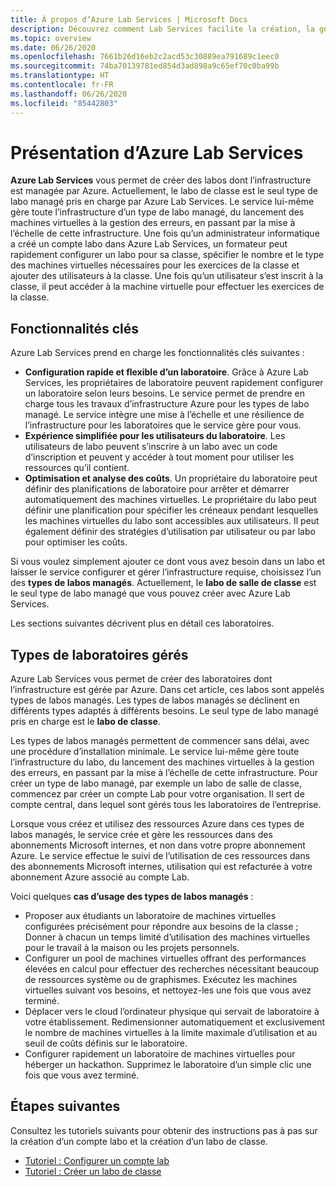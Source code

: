 ```yaml
---
title: À propos d’Azure Lab Services | Microsoft Docs
description: Découvrez comment Lab Services facilite la création, la gestion et la sécurisation de laboratoires grâce à des machines virtuelles pouvant être utilisées par les développeurs, les testeurs, les enseignants et les étudiants, entre autres.
ms.topic: overview
ms.date: 06/26/2020
ms.openlocfilehash: 7661b26d16eb2c2acd53c30889ea791689c1eec0
ms.sourcegitcommit: 74ba70139781ed854d3ad898a9c65ef70c0ba99b
ms.translationtype: HT
ms.contentlocale: fr-FR
ms.lasthandoff: 06/26/2020
ms.locfileid: "85442803"
---
```

# <a name="an-introduction-to-azure-lab-services"></a>Présentation d’Azure Lab Services
**Azure Lab Services** vous permet de créer des labos dont l’infrastructure est managée par Azure. Actuellement, le labo de classe est le seul type de labo managé pris en charge par Azure Lab Services. Le service lui-même gère toute l’infrastructure d’un type de labo managé, du lancement des machines virtuelles à la gestion des erreurs, en passant par la mise à l’échelle de cette infrastructure. Une fois qu’un administrateur informatique a créé un compte labo dans Azure Lab Services, un formateur peut rapidement configurer un labo pour sa classe, spécifier le nombre et le type des machines virtuelles nécessaires pour les exercices de la classe et ajouter des utilisateurs à la classe. Une fois qu’un utilisateur s’est inscrit à la classe, il peut accéder à la machine virtuelle pour effectuer les exercices de la classe.  

## <a name="key-capabilities"></a>Fonctionnalités clés
Azure Lab Services prend en charge les fonctionnalités clés suivantes :

- **Configuration rapide et flexible d’un laboratoire**. Grâce à Azure Lab Services, les propriétaires de laboratoire peuvent rapidement configurer un laboratoire selon leurs besoins. Le service permet de prendre en charge tous les travaux d’infrastructure Azure pour les types de labo managé. Le service intègre une mise à l’échelle et une résilience de l’infrastructure pour les laboratoires que le service gère pour vous.
- **Expérience simplifiée pour les utilisateurs du laboratoire**. Les utilisateurs de labo peuvent s’inscrire à un labo avec un code d’inscription et peuvent y accéder à tout moment pour utiliser les ressources qu’il contient. 
- **Optimisation et analyse des coûts**. Un propriétaire du laboratoire peut définir des planifications de laboratoire pour arrêter et démarrer automatiquement des machines virtuelles. Le propriétaire du labo peut définir une planification pour spécifier les créneaux pendant lesquelles les machines virtuelles du labo sont accessibles aux utilisateurs. Il peut également définir des stratégies d’utilisation par utilisateur ou par labo pour optimiser les coûts. 

Si vous voulez simplement ajouter ce dont vous avez besoin dans un labo et laisser le service configurer et gérer l’infrastructure requise, choisissez l’un des **types de labos managés**. Actuellement, le **labo de salle de classe** est le seul type de labo managé que vous pouvez créer avec Azure Lab Services.

Les sections suivantes décrivent plus en détail ces laboratoires. 

## <a name="managed-lab-types"></a>Types de laboratoires gérés
Azure Lab Services vous permet de créer des laboratoires dont l’infrastructure est gérée par Azure. Dans cet article, ces labos sont appelés types de labos managés. Les types de labos managés se déclinent en différents types adaptés à différents besoins. Le seul type de labo managé pris en charge est le **labo de classe**. 

Les types de labos managés permettent de commencer sans délai, avec une procédure d’installation minimale. Le service lui-même gère toute l’infrastructure du labo, du lancement des machines virtuelles à la gestion des erreurs, en passant par la mise à l’échelle de cette infrastructure. Pour créer un type de labo managé, par exemple un labo de salle de classe, commencez par créer un compte Lab pour votre organisation. Il sert de compte central, dans lequel sont gérés tous les laboratoires de l’entreprise. 

Lorsque vous créez et utilisez des ressources Azure dans ces types de labos managés, le service crée et gère les ressources dans des abonnements Microsoft internes, et non dans votre propre abonnement Azure. Le service effectue le suivi de l’utilisation de ces ressources dans des abonnements Microsoft internes, utilisation qui est refacturée à votre abonnement Azure associé au compte Lab.   

Voici quelques **cas d’usage des types de labos managés** : 

- Proposer aux étudiants un laboratoire de machines virtuelles configurées précisément pour répondre aux besoins de la classe ; Donner à chacun un temps limité d’utilisation des machines virtuelles pour le travail à la maison ou les projets personnels.
- Configurer un pool de machines virtuelles offrant des performances élevées en calcul pour effectuer des recherches nécessitant beaucoup de ressources système ou de graphismes. Exécutez les machines virtuelles suivant vos besoins, et nettoyez-les une fois que vous avez terminé. 
- Déplacer vers le cloud l’ordinateur physique qui servait de laboratoire à votre établissement. Redimensionner automatiquement et exclusivement le nombre de machines virtuelles à la limite maximale d’utilisation et au seuil de coûts définis sur le laboratoire.  
- Configurer rapidement un laboratoire de machines virtuelles pour héberger un hackathon. Supprimez le laboratoire d’un simple clic une fois que vous avez terminé. 

## <a name="next-steps"></a>Étapes suivantes
Consultez les tutoriels suivants pour obtenir des instructions pas à pas sur la création d’un compte labo et la création d’un labo de classe.

- [Tutoriel : Configurer un compte lab](tutorial-setup-lab-account.md)
- [Tutoriel : Créer un labo de classe](tutorial-setup-classroom-lab.md)
